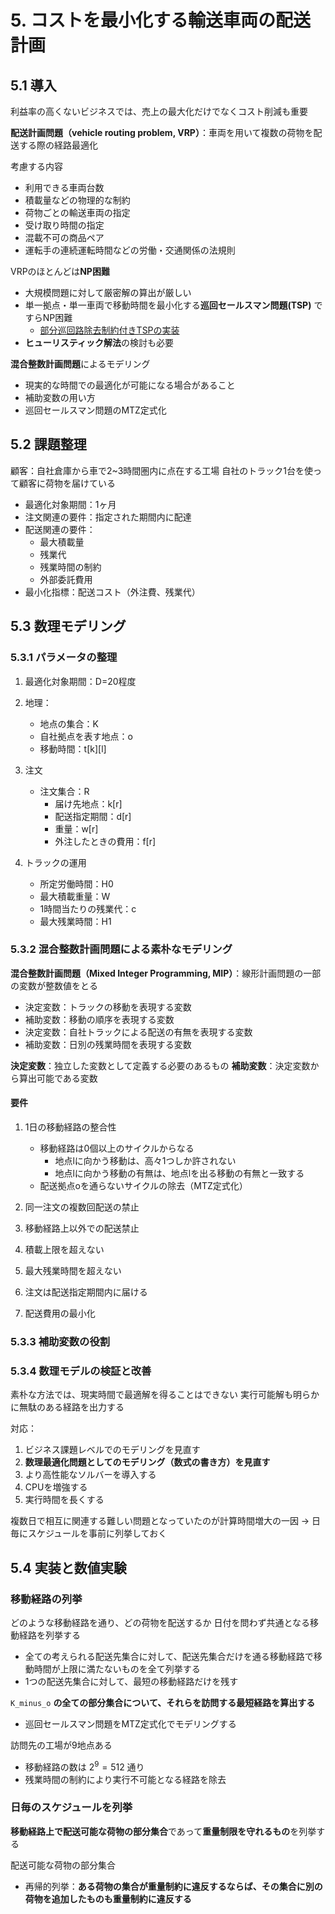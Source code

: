 # 5. コストを最小化する輸送車両の配送計画

## 5.1 導入

利益率の高くないビジネスでは、売上の最大化だけでなくコスト削減も重要

**配送計画問題（vehicle routing problem, VRP）**：車両を用いて複数の荷物を配送する際の経路最適化

考慮する内容

- 利用できる車両台数
- 積載量などの物理的な制約
- 荷物ごとの輸送車両の指定
- 受け取り時間の指定
- 混載不可の商品ペア
- 運転手の連続運転時間などの労働・交通関係の法規則

VRPのほとんどは**NP困難**

- 大規模問題に対して厳密解の算出が厳しい
- 単一拠点・単一車両で移動時間を最小化する**巡回セールスマン問題(TSP)** ですらNP困難
  - [部分巡回路除去制約付きTSPの実装](../../theory/chap4/note/TSP_check.ipynb)
- **ヒューリスティック解法**の検討も必要

**混合整数計画問題**によるモデリング

- 現実的な時間での最適化が可能になる場合があること
- 補助変数の用い方
- 巡回セールスマン問題のMTZ定式化

## 5.2 課題整理

顧客：自社倉庫から車で2~3時間圏内に点在する工場
自社のトラック1台を使って顧客に荷物を届けている

- 最適化対象期間：1ヶ月
- 注文関連の要件：指定された期間内に配達
- 配送関連の要件：
  - 最大積載量
  - 残業代
  - 残業時間の制約
  - 外部委託費用
- 最小化指標：配送コスト（外注費、残業代）

## 5.3 数理モデリング

### 5.3.1 パラメータの整理

1. 最適化対象期間：D=20程度
2. 地理：
    - 地点の集合：K
    - 自社拠点を表す地点：o
    - 移動時間：t[k][l]

3. 注文
    - 注文集合：R
      - 届け先地点：k[r]
      - 配送指定期間：d[r]
      - 重量：w[r]
      - 外注したときの費用：f[r]

4. トラックの運用
    - 所定労働時間：H0
    - 最大積載重量：W
    - 1時間当たりの残業代：c
    - 最大残業時間：H1

### 5.3.2 混合整数計画問題による素朴なモデリング

**混合整数計画問題（Mixed Integer Programming, MIP）**：線形計画問題の一部の変数が整数値をとる

- 決定変数：トラックの移動を表現する変数
- 補助変数：移動の順序を表現する変数
- 決定変数：自社トラックによる配送の有無を表現する変数
- 補助変数：日別の残業時間を表現する変数

**決定変数**：独立した変数として定義する必要のあるもの
**補助変数**：決定変数から算出可能である変数

#### 要件

1. 1日の移動経路の整合性

    - 移動経路は0個以上のサイクルからなる
      - 地点lに向かう移動は、高々1つしか許されない
      - 地点lに向かう移動の有無は、地点lを出る移動の有無と一致する
    - 配送拠点oを通らないサイクルの除去（MTZ定式化）

2. 同一注文の複数回配送の禁止
3. 移動経路上以外での配送禁止
4. 積載上限を超えない
5. 最大残業時間を超えない
6. 注文は配送指定期間内に届ける
7. 配送費用の最小化

### 5.3.3 補助変数の役割

### 5.3.4 数理モデルの検証と改善

素朴な方法では、現実時間で最適解を得ることはできない
実行可能解も明らかに無駄のある経路を出力する

対応：

1. ビジネス課題レベルでのモデリングを見直す
2. **数理最適化問題としてのモデリング（数式の書き方）を見直す**
3. より高性能なソルバーを導入する
4. CPUを増強する
5. 実行時間を長くする

複数日で相互に関連する難しい問題となっていたのが計算時間増大の一因
→ 日毎にスケジュールを事前に列挙しておく

## 5.4 実装と数値実験

### 移動経路の列挙

どのような移動経路を通り、どの荷物を配送するか
日付を問わず共通となる移動経路を列挙する

- 全ての考えられる配送先集合に対して、配送先集合だけを通る移動経路で移動時間が上限に満たないものを全て列挙する
- 1つの配送先集合に対して、最短の移動経路だけを残す

`K_minus_o` **の全ての部分集合について、それらを訪問する最短経路を算出する**

- 巡回セールスマン問題をMTZ定式化でモデリングする

訪問先の工場が9地点ある

- 移動経路の数は $2^9=512$ 通り
- 残業時間の制約により実行不可能となる経路を除去

### 日毎のスケジュールを列挙

**移動経路上で配送可能な荷物の部分集合**であって**重量制限を守れるもの**を列挙する

配送可能な荷物の部分集合

- 再帰的列挙：**ある荷物の集合が重量制約に違反するならば、その集合に別の荷物を追加したものも重量制約に違反する**

